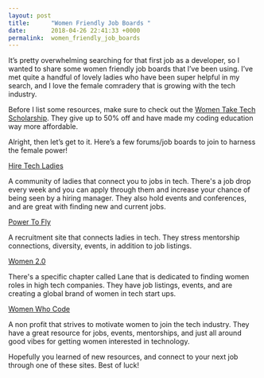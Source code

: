 ```yaml
---
layout: post
title:      "Women Friendly Job Boards "
date:       2018-04-26 22:41:33 +0000
permalink:  women_friendly_job_boards
---
```



It’s pretty overwhelming searching for that first job as a developer, so I wanted to share some women friendly job boards that I’ve been using. I’ve met quite a handful of lovely ladies who have been super helpful in my search, and I love the female comradery that is growing with the tech industry.

Before I list some resources, make sure to check out the [Women Take Tech Scholarship](http://go.flatironschool.com/women-take-tech). They give up to 50% off and have made my coding education way more affordable. 

Alright, then let’s get to it. Here’s a few forums/job boards to join to harness the female power! 

[Hire Tech Ladies]( https://www.hiretechladies.com/)

A community of ladies that connect you to jobs in tech. There's a job drop every week and you can apply through them and increase your chance of being seen by a hiring manager. They also hold events and conferences, and are great with finding new and current jobs. 

[Power To Fly](http://powertofly.com)

A recruitment site that connects ladies in tech. They stress mentorship connections, diversity, events, in addition to job listings. 

[Women 2.0](http://www.women2.com/about-lane/) 

There's a specific chapter called Lane that is dedicated to finding women roles in high tech companies. They have job listings, events, and are creating a global brand of women in tech start ups. 

[Women Who Code](http://www.womenwhocode.com/) 

A non profit that strives to motivate women to join the tech industry. They have a great resource for jobs, events, mentorships, and just all around good vibes for getting women interested in technology. 

Hopefully you learned of new resources, and connect to your next job through one of these sites. Best of luck! 

